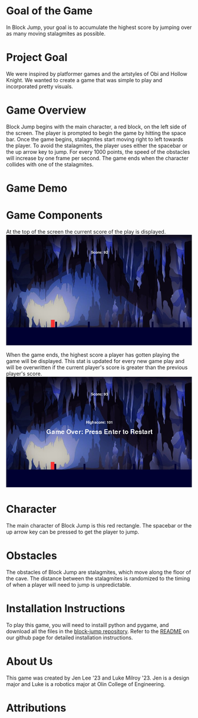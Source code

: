 # Goal of the Game

In Block Jump, your goal is to accumulate the highest score by jumping over as many moving stalagmites as possible. 

# Project Goal

We were inspired by platformer games and the artstyles of Obi and Hollow Knight. We wanted to create a game that was simple to play and incorporated pretty visuals.

# Game Overview

Block Jump begins with the main character, a red block, on the left side of the screen. The player is prompted to begin the game by hitting the space bar. Once the game begins, stalagmites start moving right to left towards the player. To avoid the stalagmites, the player uses either the spacebar or the up arrow key to jump. For every 1000 points, the speed of the obstacles will increase by one frame per second. The game ends when the character collides with one of the stalagmites.

# Game Demo
[](https://drive.google.com/file/d/1Vg7eKoFLRUgzZnQ-7IAVtlF4v4G6GIho/view?usp=sharing)

# Game Components

At the top of the screen the current score of the play is displayed.
![Screenshot of a frame of in-game play. The player's score is visible at the top center of the screen](/img/block_jump_in_game_screen.png)

When the game ends, the highest score a player has gotten playing the game will be displayed. This stat is updated for every new game play and will be overwritten if the current player's score is greater than the previous player's score. 
![Screenshot of the Game Over screen. Large text reading "Game Over" is displayed, alongside the player's current score and the high score for the game](/img/block_jump_game_over_screen.png)

# Character

The main character of Block Jump is this red rectangle. The spacebar or the up arrow key can be pressed to get the player to jump.

# Obstacles

The obstacles of Block Jump are stalagmites, which move along the floor of the cave. The distance between the stalagmites is randomized to the timing of when a player will need to jump is unpredictable.

# Installation Instructions

To play this game, you will need to instaill python and pygame, and download all the files in the [block-jump repository](https://github.com/olincollege/block-jump 'block-jump github repository'). Refer to the [README](https://github.com/olincollege/block-jump/blob/main/README.md 'Visit the README') on our github page for detailed installation instructions.

# About Us

This game was created by Jen Lee '23 and Luke Milroy '23. Jen is a design major and Luke is a robotics major at Olin College of Engineering. 

# Attributions


